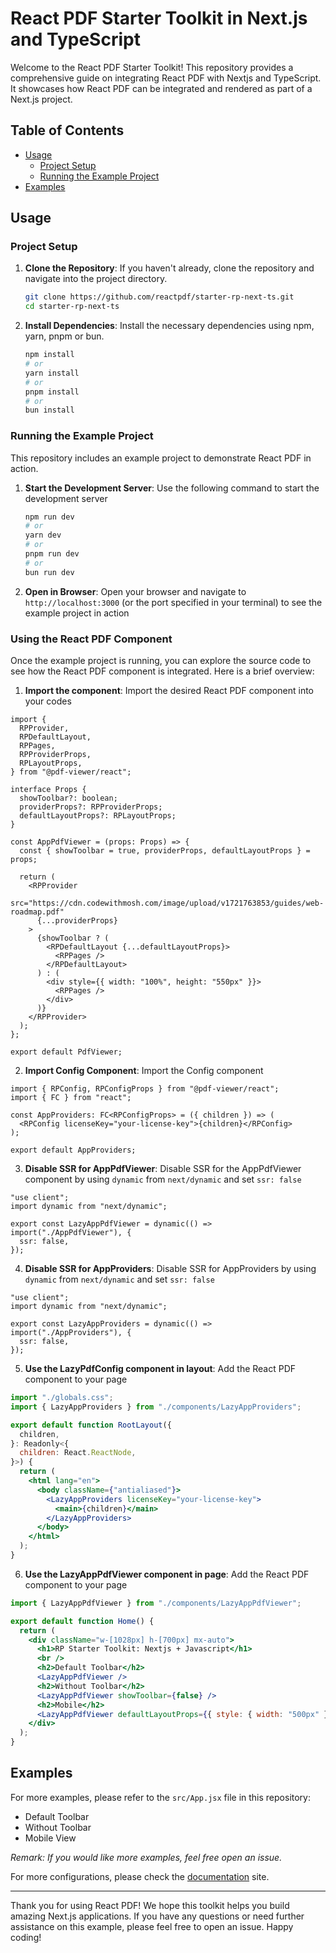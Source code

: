 # React PDF Starter Toolkit in Next.js and TypeScript

Welcome to the React PDF Starter Toolkit! This repository provides a comprehensive guide on integrating React PDF with Nextjs and TypeScript. It showcases how React PDF can be integrated and rendered as part of a Next.js project.

## Table of Contents

- [Usage](#usage)
  - [Project Setup](#project-setup)
  - [Running the Example Project](#running-the-example-project)
- [Examples](#examples)

## Usage

### Project Setup

1. **Clone the Repository**: If you haven't already, clone the repository and navigate into the project directory.

   ```bash
   git clone https://github.com/reactpdf/starter-rp-next-ts.git
   cd starter-rp-next-ts
   ```

2. **Install Dependencies**: Install the necessary dependencies using npm, yarn, pnpm or bun.

   ```bash
   npm install
   # or
   yarn install
   # or
   pnpm install
   # or
   bun install
   ```

### Running the Example Project

This repository includes an example project to demonstrate React PDF in action.

1. **Start the Development Server**: Use the following command to start the development server

   ```bash
   npm run dev
   # or
   yarn dev
   # or
   pnpm run dev
   # or
   bun run dev
   ```

2. **Open in Browser**: Open your browser and navigate to `http://localhost:3000` (or the port specified in your terminal) to see the example project in action

### Using the React PDF Component

Once the example project is running, you can explore the source code to see how the React PDF component is integrated. Here is a brief overview:

1.  **Import the component**: Import the desired React PDF component into your codes

```tsx
import {
  RPProvider,
  RPDefaultLayout,
  RPPages,
  RPProviderProps,
  RPLayoutProps,
} from "@pdf-viewer/react";

interface Props {
  showToolbar?: boolean;
  providerProps?: RPProviderProps;
  defaultLayoutProps?: RPLayoutProps;
}

const AppPdfViewer = (props: Props) => {
  const { showToolbar = true, providerProps, defaultLayoutProps } = props;

  return (
    <RPProvider
      src="https://cdn.codewithmosh.com/image/upload/v1721763853/guides/web-roadmap.pdf"
      {...providerProps}
    >
      {showToolbar ? (
        <RPDefaultLayout {...defaultLayoutProps}>
          <RPPages />
        </RPDefaultLayout>
      ) : (
        <div style={{ width: "100%", height: "550px" }}>
          <RPPages />
        </div>
      )}
    </RPProvider>
  );
};

export default PdfViewer;
```

2. **Import Config Component**: Import the Config component

```tsx
import { RPConfig, RPConfigProps } from "@pdf-viewer/react";
import { FC } from "react";

const AppProviders: FC<RPConfigProps> = ({ children }) => (
  <RPConfig licenseKey="your-license-key">{children}</RPConfig>
);

export default AppProviders;
```

3. **Disable SSR for AppPdfViewer**: Disable SSR for the AppPdfViewer component by using `dynamic` from `next/dynamic` and set `ssr: false`

```tsx
"use client";
import dynamic from "next/dynamic";

export const LazyAppPdfViewer = dynamic(() => import("./AppPdfViewer"), {
  ssr: false,
});
```

4. **Disable SSR for AppProviders**: Disable SSR for AppProviders by using `dynamic` from `next/dynamic` and set `ssr: false`

```tsx
"use client";
import dynamic from "next/dynamic";

export const LazyAppProviders = dynamic(() => import("./AppProviders"), {
  ssr: false,
});
```

5. **Use the LazyPdfConfig component in layout**: Add the React PDF component to your page

```jsx
import "./globals.css";
import { LazyAppProviders } from "./components/LazyAppProviders";

export default function RootLayout({
  children,
}: Readonly<{
  children: React.ReactNode,
}>) {
  return (
    <html lang="en">
      <body className={"antialiased"}>
        <LazyAppProviders licenseKey="your-license-key">
          <main>{children}</main>
        </LazyAppProviders>
      </body>
    </html>
  );
}
```

6. **Use the LazyAppPdfViewer component in page**: Add the React PDF component to your page

```jsx
import { LazyAppPdfViewer } from "./components/LazyAppPdfViewer";

export default function Home() {
  return (
    <div className="w-[1028px] h-[700px] mx-auto">
      <h1>RP Starter Toolkit: Nextjs + Javascript</h1>
      <br />
      <h2>Default Toolbar</h2>
      <LazyAppPdfViewer />
      <h2>Without Toolbar</h2>
      <LazyAppPdfViewer showToolbar={false} />
      <h2>Mobile</h2>
      <LazyAppPdfViewer defaultLayoutProps={{ style: { width: "500px" } }} />
    </div>
  );
}
```

## Examples

For more examples, please refer to the `src/App.jsx` file in this repository:

- Default Toolbar
- Without Toolbar
- Mobile View

_Remark: If you would like more examples, feel free open an issue._

For more configurations, please check the [documentation](https://docs.react-pdf.dev) site.

---

Thank you for using React PDF! We hope this toolkit helps you build amazing Next.js applications. If you have any questions or need further assistance on this example, please feel free to open an issue. Happy coding!

